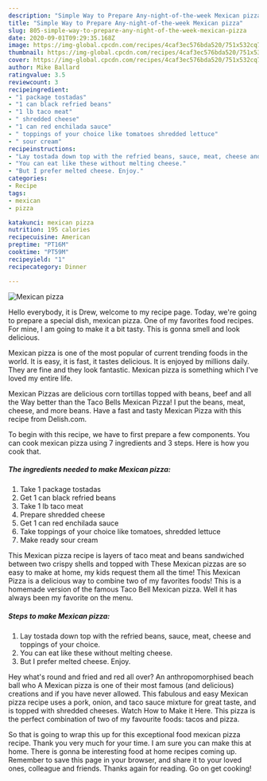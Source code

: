 ```yaml
---
description: "Simple Way to Prepare Any-night-of-the-week Mexican pizza"
title: "Simple Way to Prepare Any-night-of-the-week Mexican pizza"
slug: 805-simple-way-to-prepare-any-night-of-the-week-mexican-pizza
date: 2020-09-01T09:29:35.168Z
image: https://img-global.cpcdn.com/recipes/4caf3ec576bda520/751x532cq70/mexican-pizza-recipe-main-photo.jpg
thumbnail: https://img-global.cpcdn.com/recipes/4caf3ec576bda520/751x532cq70/mexican-pizza-recipe-main-photo.jpg
cover: https://img-global.cpcdn.com/recipes/4caf3ec576bda520/751x532cq70/mexican-pizza-recipe-main-photo.jpg
author: Mike Ballard
ratingvalue: 3.5
reviewcount: 3
recipeingredient:
- "1 package tostadas"
- "1 can black refried beans"
- "1 lb taco meat"
- " shredded cheese"
- "1 can red enchilada sauce"
- " toppings of your choice like tomatoes shredded lettuce"
- " sour cream"
recipeinstructions:
- "Lay tostada down top with the refried beans, sauce, meat, cheese and toppings of your choice."
- "You can eat like these without melting cheese."
- "But I prefer melted cheese. Enjoy."
categories:
- Recipe
tags:
- mexican
- pizza

katakunci: mexican pizza 
nutrition: 195 calories
recipecuisine: American
preptime: "PT16M"
cooktime: "PT59M"
recipeyield: "1"
recipecategory: Dinner

---
```



![Mexican pizza](https://img-global.cpcdn.com/recipes/4caf3ec576bda520/751x532cq70/mexican-pizza-recipe-main-photo.jpg)

Hello everybody, it is Drew, welcome to my recipe page. Today, we're going to prepare a special dish, mexican pizza. One of my favorites food recipes. For mine, I am going to make it a bit tasty. This is gonna smell and look delicious.

Mexican pizza is one of the most popular of current trending foods in the world. It is easy, it is fast, it tastes delicious. It is enjoyed by millions daily. They are fine and they look fantastic. Mexican pizza is something which I've loved my entire life.

Mexican Pizzas are delicious corn tortillas topped with beans, beef and all the Way better than the Taco Bells Mexican Pizza! I put the beans, meat, cheese, and more beans. Have a fast and tasty Mexican Pizza with this recipe from Delish.com.


To begin with this recipe, we have to first prepare a few components. You can cook mexican pizza using 7 ingredients and 3 steps. Here is how you cook that.

<!--inarticleads1-->

##### The ingredients needed to make Mexican pizza:

1. Take 1 package tostadas
1. Get 1 can black refried beans
1. Take 1 lb taco meat
1. Prepare  shredded cheese
1. Get 1 can red enchilada sauce
1. Take  toppings of your choice like tomatoes, shredded lettuce
1. Make ready  sour cream


This Mexican pizza recipe is layers of taco meat and beans sandwiched between two crispy shells and topped with These Mexican pizzas are so easy to make at home, my kids request them all the time! This Mexican Pizza is a delicious way to combine two of my favorites foods! This is a homemade version of the famous Taco Bell Mexican pizza. Well it has always been my favorite on the menu. 

<!--inarticleads2-->

##### Steps to make Mexican pizza:

1. Lay tostada down top with the refried beans, sauce, meat, cheese and toppings of your choice.
1. You can eat like these without melting cheese.
1. But I prefer melted cheese. Enjoy.


Hey what&#39;s round and fried and red all over? An anthropomorphised beach ball who A Mexican pizza is one of their most famous (and delicious) creations and if you have never allowed. This fabulous and easy Mexican pizza recipe uses a pork, onion, and taco sauce mixture for great taste, and is topped with shredded cheeses. Watch How to Make it Here. This pizza is the perfect combination of two of my favourite foods: tacos and pizza. 

So that is going to wrap this up for this exceptional food mexican pizza recipe. Thank you very much for your time. I am sure you can make this at home. There is gonna be interesting food at home recipes coming up. Remember to save this page in your browser, and share it to your loved ones, colleague and friends. Thanks again for reading. Go on get cooking!
